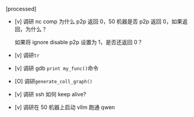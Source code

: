 [processed]

* [v] 调研 nc comp 为什么 p2p 返回 0，50 机器是否 p2p 返回 0，如果返回，为什么？

    如果将 ignore disable p2p 设置为 1，是否还返回 0？

* [v] 调研`tr`

* [v] 调研 gdb `print my_func()`命令

* [O] 调研`generate_coll_graph()`

* [v] 调研 ssh 如何 keep alive?

* [v] 调研在 50 机器上启动 vllm 跑通 qwen